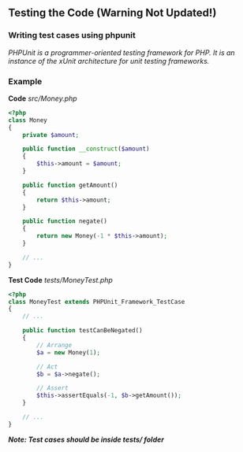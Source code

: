 ## Testing the Code (Warning Not Updated!)

### Writing test cases using phpunit

_PHPUnit is a programmer-oriented testing framework for PHP.
It is an instance of the xUnit architecture for unit testing frameworks._

### Example

**Code**
_src/Money.php_

```php
<?php
class Money
{
    private $amount;

    public function __construct($amount)
    {
        $this->amount = $amount;
    }

    public function getAmount()
    {
        return $this->amount;
    }

    public function negate()
    {
        return new Money(-1 * $this->amount);
    }

    // ...
}
```

**Test Code**
_tests/MoneyTest.php_

```php
<?php
class MoneyTest extends PHPUnit_Framework_TestCase
{
    // ...

    public function testCanBeNegated()
    {
        // Arrange
        $a = new Money(1);

        // Act
        $b = $a->negate();

        // Assert
        $this->assertEquals(-1, $b->getAmount());
    }

    // ...
}
```

**_Note: Test cases should be inside tests/ folder_**
